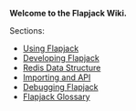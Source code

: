 **Welcome to the Flapjack Wiki.**

Sections:

- [Using Flapjack](wiki/USING)
- [Developing Flapjack](wiki/DEVELOPING)
- [Redis Data Structure](wiki/DATA_STRUCTURES)
- [Importing and API](wiki/IMPORTING)
- [Debugging Flapjack](wiki/DEBUGGING.md)
- [Flapjack Glossary](GLOSSARY.md)
